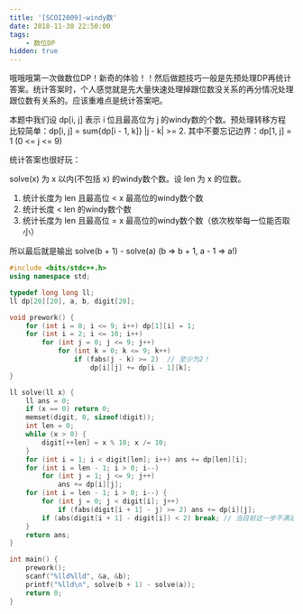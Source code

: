```yaml
---
title: '[SCOI2009]-windy数'
date: 2018-11-30 22:50:00
tags:
	- 数位DP
hidden: true
---
```


哦哦哦第一次做数位DP！新奇的体验！！然后做题技巧一般是先预处理DP再统计答案。统计答案时，个人感觉就是先大量快速处理掉跟位数没关系的再分情况处理跟位数有关系的。应该重难点是统计答案吧。

本题中我们设 dp[i, j] 表示 i 位且最高位为 j 的windy数的个数。预处理转移方程比较简单：dp[i, j] = sum{dp[i - 1, k]} |j - k| >= 2. 其中不要忘记边界：dp[1, j] = 1 (0 <= j <= 9)

统计答案也很好玩：

solve(x) 为 x 以内(不包括 x) 的windy数个数。设 len 为 x 的位数。
1. 统计长度为 len 且最高位 < x 最高位的windy数个数
2. 统计长度 < len 的windy数个数
3. 统计长度为 len 且最高位 = x 最高位的windy数个数（依次枚举每一位能否取小）

所以最后就是输出 solve(b + 1) - solve(a) (b => b + 1, a - 1 => a!)

``` c++
#include <bits/stdc++.h>
using namespace std;

typedef long long ll;
ll dp[20][20], a, b, digit[20];

void prework() {
    for (int i = 0; i <= 9; i++) dp[1][i] = 1;
    for (int i = 2; i <= 10; i++)
        for (int j = 0; j <= 9; j++)
            for (int k = 0; k <= 9; k++)
                if (fabs(j - k) >= 2)  // 至少为2！
                    dp[i][j] += dp[i - 1][k];
}

ll solve(ll x) {
    ll ans = 0;
    if (x == 0) return 0;
    memset(digit, 0, sizeof(digit));
    int len = 0;
    while (x > 0) {
        digit[++len] = x % 10; x /= 10;
    }
    for (int i = 1; i < digit[len]; i++) ans += dp[len][i];
    for (int i = len - 1; i > 0; i--)
        for (int j = 1; j <= 9; j++)
            ans += dp[i][j];
    for (int i = len - 1; i > 0; i--) {
        for (int j = 0; j < digit[i]; j++)
            if (fabs(digit[i + 1] - j) >= 2) ans += dp[i][j];
        if (abs(digit[i + 1] - digit[i]) < 2) break; // 当目前这一步不满足时，再下去都是不满足的！
    }
    return ans;
}

int main() {
    prework();
    scanf("%lld%lld", &a, &b);
    printf("%lld\n", solve(b + 1) - solve(a));
    return 0;
}
```